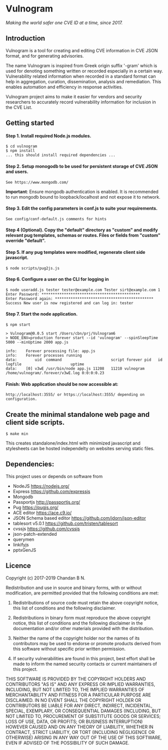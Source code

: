 # Vulnogram

_Making the world safer one CVE ID at a time, since 2017._

## Introduction

Vulnogram is a tool for creating and editing CVE information in CVE JSON format, and for generating advisories.

The name Vulnogram is inspired from Greek origin suffix '-gram' which is used for denoting something written or recorded especially in a certain way. Vulnerability related information when recorded in a standard format can help in aggregation, curation, dissemination, analysis and remediation. This enables automation and efficiency in response activities.

Vulnogram project aims to make it easier for vendors and security researchers to accurately record vulnerability information for inclusion in the CVE List.

## Getting started

#### Step 1. Install required Node.js modules.


	$ cd vulnogram
	$ npm install
 	... this should install required dependencies ...


#### Step 2. Setup monogodb to be used for persistent storage of CVE JSON and users.
	See https://www.mongodb.com/

 **Important**: Ensure mongodb authentication is enabled. It is recommended to run mongodb bound to loopback/localhost and not expose it to network.

#### Step 3. Edit the config parameters in conf.js to suite your requirements.

	See config/conf-default.js comments for hints

#### Step 4 (Optional). Copy the "default" directory as "custom" and modify relevant pug templates, schemas or routes. Files or fields from "custom" override "default".

#### Step 5. If any pug templates were modified, regenerate client side javascript.

	$ node scripts/pug2js.js

#### Step 6. Configure a user on the CLI for logging in

	$ node useradd.js tester tester@example.com Tester sirt@example.com 1
	Enter Password: ********************************************
	Enter Password again: ********************************************
	Success New user is now registered and can log in: tester

#### Step 7. Start the node application.

    $ npm start

    > Vulnogram@0.0.5 start /Users/cbn/prj/Vulnogram6
    > NODE_ENV=production forever start --id 'vulnogram' --spinSleepTime 5000 --minUptime 2000 app.js

    info:    Forever processing file: app.js
    info:    Forever processes running
    data:        uid  command                      script forever pid   id        logfile                      uptime     
    data:    [0] v3wE /usr/bin/node app.js 11208   11210 vulnogram /home/vulnogram/.forever/v3wE.log 0:0:0:0.23 

#### Finish: Web application should be now accessible at:
	http://localhost:3555/ or https://localhost:3555/ depending on configuration.

## Create the minimal standalone web page and client side scripts.

    $ make min
    
This creates standalone/index.html with minimized javascript and stylesheets can be hosted independelty on websites serving static files.

## Dependencies:

This project uses or depends on software from

* NodeJS https://nodejs.org/
* Express https://github.com/expressjs
* Mongodb
* Passportjs http://passportjs.org/
* Pug https://pugjs.org/
* ACE editor https://ace.c9.io/
* JSON Schema based editor https://github.com/jdorn/json-editor
* tablesort v5.0.1 https://github.com/tristen/tablesort
* cvssjs https://github.com/cvssjs
* json-patch-extended
* querymen
* linkifyjs
* pptxGenJS

## Licence

Copyright (c) 2017-2019 Chandan B N.

Redistribution and use in source and binary forms, with or without modification, are permitted provided that the following conditions are met:

1. Redistributions of source code must retain the above copyright notice, this list of conditions and the following disclaimer.

2. Redistributions in binary form must reproduce the above copyright notice, this list of conditions and the following disclaimer in the documentation and/or other materials provided with the distribution.

3. Neither the name of the copyright holder nor the names of its contributors may be used to endorse or promote products derived from this software without specific prior written permission.

4. If security vulnerabilities are found in this project, best effort shall be made to inform the named security contacts or current maintainers of this project.

THIS SOFTWARE IS PROVIDED BY THE COPYRIGHT HOLDERS AND CONTRIBUTORS "AS IS" AND ANY EXPRESS OR IMPLIED WARRANTIES, INCLUDING, BUT NOT LIMITED TO, THE IMPLIED WARRANTIES OF MERCHANTABILITY AND FITNESS FOR A PARTICULAR PURPOSE ARE DISCLAIMED. IN NO EVENT SHALL THE COPYRIGHT HOLDER OR CONTRIBUTORS BE LIABLE FOR ANY DIRECT, INDIRECT, INCIDENTAL, SPECIAL, EXEMPLARY, OR CONSEQUENTIAL DAMAGES (INCLUDING, BUT NOT LIMITED TO, PROCUREMENT OF SUBSTITUTE GOODS OR SERVICES; LOSS OF USE, DATA, OR PROFITS; OR BUSINESS INTERRUPTION) HOWEVER CAUSED AND ON ANY THEORY OF LIABILITY, WHETHER IN CONTRACT, STRICT LIABILITY, OR TORT (INCLUDING NEGLIGENCE OR OTHERWISE) ARISING IN ANY WAY OUT OF THE USE OF THIS SOFTWARE, EVEN IF ADVISED OF THE POSSIBILITY OF SUCH DAMAGE.
